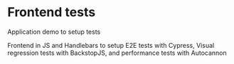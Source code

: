 # Frontend tests

Application demo to setup tests

Frontend in JS and Handlebars to setup E2E tests with Cypress, Visual regression tests with BackstopJS, and performance tests with Autocannon
